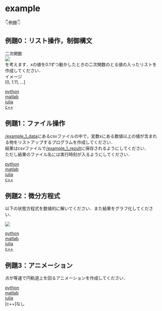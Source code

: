 # example

👇例題👇

## 例題0：リスト操作，制御構文
二次関数  
<img src="https://latex.codecogs.com/gif.latex?\bg_white&space;y=x^2&plus;x&plus;1"/>  
を考えます．xの値を0.1ずつ動かしたときの二次関数のとる値の入ったリストを作成してください．  
イメージ  
[0, 1.11, ...]


[python](https://github.com/YoshimitsuMatsutaIe/ans_2021/blob/main/example_py/example_0.py)  
[matlab](https://github.com/YoshimitsuMatsutaIe/ans_2021/blob/main/example_m/example_0.m)  
[julia](https://github.com/YoshimitsuMatsutaIe/ans_2021/blob/main/example_jl/example_0.jl)  
[c++](https://github.com/YoshimitsuMatsutaIe/ans_2021/blob/main/example_cpp/example_0.cpp)  

## 例題1：ファイル操作
[/example_1_data](https://github.com/YoshimitsuMatsutaIe/ans_2021/tree/main/example_py/example_1_data)にあるcsvファイルの中で，変数xにある数値以上の値が含まれる物をリストアップするプログラムを作成してください．  
結果はcsvファイルで[/example_1_rezult](https://github.com/YoshimitsuMatsutaIe/ans_2021/tree/main/example_py/example_1_result)に保存されるようにしてください．  
ただし結果のファイル名には実行時刻が入るようにしてください．  

[python](https://github.com/YoshimitsuMatsutaIe/ans_2021/blob/main/example_py/example_1.py)  
[matlab](https://github.com/YoshimitsuMatsutaIe/ans_2021/blob/main/example_m/example_1.m)  
[julia](https://github.com/YoshimitsuMatsutaIe/ans_2021/blob/main/example_jl/example_1.jl)  
[c++](https://github.com/YoshimitsuMatsutaIe/ans_2021/blob/main/example_cpp/example_1.cpp)  

## 例題2：微分方程式
以下の状態方程式を数値的に解いてください．また結果をグラフ化してください．  

<img src="https://latex.codecogs.com/png.latex?\bg_white&space;\frac{\mathrm{d}&space;x}{\mathrm{d}&space;t}&space;=&space;ax">


[python](https://github.com/YoshimitsuMatsutaIe/ans_2021/blob/main/example_py/example_2.py)  
[matlab](https://github.com/YoshimitsuMatsutaIe/ans_2021/blob/main/example_m/example_2.m)  
[julia](https://github.com/YoshimitsuMatsutaIe/ans_2021/blob/main/example_jl/example_2.jl)  
[c++](https://github.com/YoshimitsuMatsutaIe/ans_2021/blob/main/example_cpp/example_2.cpp)  

## 例題3：アニメーション
点が等速で円軌道上を回るアニメーションを作成してください．  

[python](https://github.com/YoshimitsuMatsutaIe/ans_2021/blob/main/example_py/example_3.py)  
[matlab](https://github.com/YoshimitsuMatsutaIe/ans_2021/blob/main/example_m/example_3.m)  
[julia](https://github.com/YoshimitsuMatsutaIe/ans_2021/blob/main/example_jl/example_3.jl)  
[c++]なし  